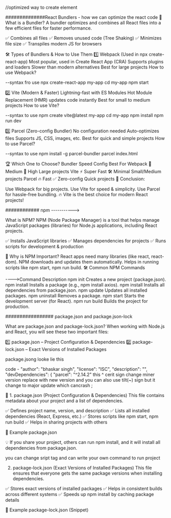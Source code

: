 //optimized way to create element 



##############React Bundlers - how we can optimize the react code
🚀 What is a Bundler?
A bundler optimizes and combines all React files into a few efficient files for faster performance.

✅ Combines all files
✅ Removes unused code (Tree Shaking)
✅ Minimizes file size
✅ Transpiles modern JS for browsers

🛠 Types of Bundlers & How to Use Them
1️⃣ Webpack (Used in npx create-react-app)
Most popular, used in Create React App (CRA)
Supports plugins and loaders
Slower than modern alternatives
Best for large projects
How to use Webpack?

--syntax fro use
npx create-react-app my-app
cd my-app
npm start


2️⃣ Vite (Modern & Faster)
Lightning-fast with ES Modules
Hot Module Replacement (HMR) updates code instantly
Best for small to medium projects
How to use Vite?

--syntax to use
npm create vite@latest my-app
cd my-app
npm install
npm run dev


3️⃣ Parcel (Zero-config Bundler)
No configuration needed
Auto-optimizes files
Supports JS, CSS, images, etc.
Best for quick and simple projects
How to use Parcel?

--syntax to use
npm install -g parcel-bundler
parcel index.html

🏆 Which One to Choose?
Bundler	Speed	Config	Best For
Webpack	🚀 Medium	🔧 High	Large projects
Vite	⚡ Super Fast	🛠️ Minimal	Small/Medium projects
Parcel	🔥 Fast	✅ Zero-config	Quick projects
📌 Conclusion:

Use Webpack for big projects.
Use Vite for speed & simplicity.
Use Parcel for hassle-free bundling.
🔥 Vite is the best choice for modern React projects! 


############  npm  ----------->

What is NPM?
NPM (Node Package Manager) is a tool that helps manage JavaScript packages (libraries) for Node.js applications, including React projects.


✅ Installs JavaScript libraries
✅ Manages dependencies for projects
✅ Runs scripts for development & production



🚀 Why is NPM Important?
React apps need many libraries (like react, react-dom).
NPM downloads and updates them automatically.
Helps in running scripts like npm start, npm run build.
🛠 Common NPM Commands


---->Command	Description
npm init	Creates a new project (package.json).
npm install <package>	Installs a package (e.g., npm install axios).
npm install	Installs all dependencies from package.json.
npm update	Updates all installed packages.
npm uninstall <package>	Removes a package.
npm start	Starts the development server (for React).
npm run build	Builds the project for production.



################# package.json and package.json-lock

 What are package.json and package-lock.json?
When working with Node.js and React, you will see these two important files:

1️⃣ package.json – Project Configuration & Dependencies
2️⃣ package-lock.json – Exact Versions of Installed Packages

package.jsong looke lie this

code -
"author": "bhaskar singh",
  "license": "ISC",
  "description": "",
  "devDependencies": {
  "parcel": "^2.14.2" this ^ cerit sign change miner version replace with new version and you can also use tilt(~) sign but it change to major update which cancrash ;





📜 1. package.json (Project Configuration & Dependencies)
This file contains metadata about your project and a list of dependencies.

✅ Defines project name, version, and description
✅ Lists all installed dependencies (React, Express, etc.)
✅ Stores scripts like npm start, npm run build
✅ Helps in sharing projects with others

🔹 Example package.json
<!-- json

{
  "name": "my-app",
  "version": "1.0.0",
  "description": "A React project",
  "dependencies": {
    "react": "^18.2.0",
    "axios": "^1.3.2"
  },
  "scripts": {
    "start": "react-scripts start", //here you need to put values through this you can run your project
    "build": "react-scripts build"
  }
} -->
💡 If you share your project, others can run npm install, and it will install all dependencies from package.json.

you can change sript tag and can write your own command to run project



2. package-lock.json (Exact Versions of Installed Packages)
This file ensures that everyone gets the same package versions when installing dependencies.

✅ Stores exact versions of installed packages
✅ Helps in consistent builds across different systems
✅ Speeds up npm install by caching package details

🔹 Example package-lock.json (Snippet)

<!-- {
  "name": "my-app",
  "dependencies": {
    "react": {
      "version": "18.2.0",
      "resolved": "https://registry.npmjs.org/react/-/react-18.2.0.tgz",
      "integrity": "sha512-abcdef..."
    }
  }
} -->


